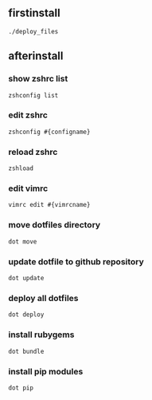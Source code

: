 ## firstinstall
`./deploy_files`

## afterinstall

### show zshrc list
`zshconfig list`

### edit zshrc
`zshconfig #{configname}`

### reload zshrc
`zshload`

### edit vimrc
`vimrc edit #{vimrcname}`

### move dotfiles directory
`dot move`

### update dotfile to github repository
`dot update`

### deploy all dotfiles
`dot deploy`

### install rubygems
`dot bundle`

### install pip modules
`dot pip`
